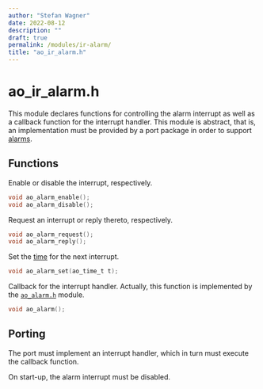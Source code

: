 ```yaml
---
author: "Stefan Wagner"
date: 2022-08-12
description: ""
draft: true
permalink: /modules/ir-alarm/
title: "ao_ir_alarm.h"
---
```


# ao_ir_alarm.h

This module declares functions for controlling the alarm interrupt as well as a callback function for the interrupt handler. This module is abstract, that is, an implementation must be provided by a port package in order to support [alarms](alarm.md).

## Functions

Enable or disable the interrupt, respectively.

```c
void ao_alarm_enable();
void ao_alarm_disable();
```

Request an interrupt or reply thereto, respectively.

```c
void ao_alarm_request();
void ao_alarm_reply();
```

Set the [time](time.md) for the next interrupt.

```c
void ao_alarm_set(ao_time_t t);
```

Callback for the interrupt handler. Actually, this function is implemented by the [`ao_alarm.h`](alarm.md) module.

```c
void ao_alarm();
```

## Porting

The port must implement an interrupt handler, which in turn must execute the callback function. 

On start-up, the alarm interrupt must be disabled.
